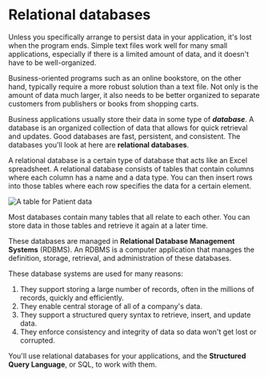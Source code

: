 # Relational databases

Unless you specifically arrange to persist data in your application, it's lost when the program ends. Simple text files work well for many small applications, especially if there is a limited amount of data, and it doesn't have to be well-organized.

Business-oriented programs such as an online bookstore, on the other hand, typically require a more robust solution than a text file. Not only is the amount of data much larger, it also needs to be better organized to separate customers from publishers or books from shopping carts.

Business applications usually store their data in some type of **_database_**. A database is an organized collection of data that allows for quick retrieval and updates. Good databases are fast, persistent, and consistent. The databases you'll look at here are **relational databases**.

A relational database is a certain type of database that acts like an Excel spreadsheet. A relational database consists of tables that contain columns where each column has a name and a data type. You can then insert rows into those tables where each row specifies the data for a certain element.

![A table for Patient data](https://bootcamp-os-lms-prd-public.s3.us-west-2.amazonaws.com/content/875fb016898d0f8856d58cfa57cbb677.png)

Most databases contain many tables that all relate to each other. You can store data in those tables and retrieve it again at a later time.

These databases are managed in **Relational Database Management Systems** (RDBMS). An RDBMS is a computer application that manages the definition, storage, retrieval, and administration of these databases.

These database systems are used for many reasons:

1.  They support storing a large number of records, often in the millions of records, quickly and efficiently.
2.  They enable central storage of all of a company's data.
3.  They support a structured query syntax to retrieve, insert, and update data.
4.  They enforce consistency and integrity of data so data won't get lost or corrupted.

You'll use relational databases for your applications, and the **Structured Query Language**, or SQL, to work with them.